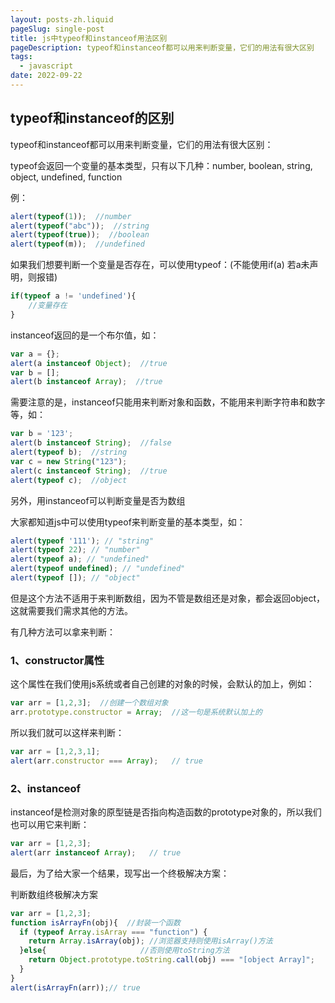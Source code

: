 ```yaml
---
layout: posts-zh.liquid
pageSlug: single-post
title: js中typeof和instanceof用法区别
pageDescription: typeof和instanceof都可以用来判断变量，它们的用法有很大区别
tags: 
  - javascript
date: 2022-09-22
---
```


## typeof和instanceof的区别
typeof和instanceof都可以用来判断变量，它们的用法有很大区别：

typeof会返回一个变量的基本类型，只有以下几种：number, boolean, string, object, undefined, function

例：
```javascript
alert(typeof(1));  //number
alert(typeof("abc"));  //string
alert(typeof(true));  //boolean
alert(typeof(m));  //undefined
```

如果我们想要判断一个变量是否存在，可以使用typeof：(不能使用if(a) 若a未声明，则报错)
```javascript
if(typeof a != 'undefined'){
    //变量存在
}
```

instanceof返回的是一个布尔值，如：
```javascript
var a = {};
alert(a instanceof Object);  //true
var b = [];
alert(b instanceof Array);  //true
```

需要注意的是，instanceof只能用来判断对象和函数，不能用来判断字符串和数字等，如：
```javascript
var b = '123';
alert(b instanceof String);  //false
alert(typeof b);  //string
var c = new String("123");
alert(c instanceof String);  //true
alert(typeof c);  //object
```

另外，用instanceof可以判断变量是否为数组

大家都知道js中可以使用typeof来判断变量的基本类型，如：
```javascript
alert(typeof '111'); // "string" 
alert(typeof 22); // "number" 
alert(typeof a); // "undefined" 
alert(typeof undefined); // "undefined" 
alert(typeof []); // "object"
```

但是这个方法不适用于来判断数组，因为不管是数组还是对象，都会返回object，这就需要我们需求其他的方法。

有几种方法可以拿来判断：

### 1、constructor属性
这个属性在我们使用js系统或者自己创建的对象的时候，会默认的加上，例如：
```javascript
var arr = [1,2,3];  //创建一个数组对象
arr.prototype.constructor = Array;  //这一句是系统默认加上的
```

所以我们就可以这样来判断：
```javascript
var arr = [1,2,3,1]; 
alert(arr.constructor === Array);   // true
```

### 2、instanceof
instanceof是检测对象的原型链是否指向构造函数的prototype对象的，所以我们也可以用它来判断：
```javascript
var arr = [1,2,3]; 
alert(arr instanceof Array);   // true
```

最后，为了给大家一个结果，现写出一个终极解决方案：

判断数组终极解决方案
```javascript
var arr = [1,2,3]; 
function isArrayFn(obj){  //封装一个函数
  if (typeof Array.isArray === "function") { 
    return Array.isArray(obj); //浏览器支持则使用isArray()方法
  }else{                     //否则使用toString方法
    return Object.prototype.toString.call(obj) === "[object Array]"; 
  } 
} 
alert(isArrayFn(arr));// true
```